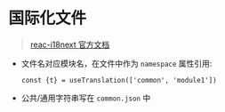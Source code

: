# 国际化文件

> [reac-i18next 官方文档](https://react.i18next.com/latest/trans-component)

- 文件名对应模块名，在文件中作为 `namespace` 属性引用: 
  
  `const {t} = useTranslation(['common', 'module1'])`

- 公共/通用字符串写在 `common.json` 中

